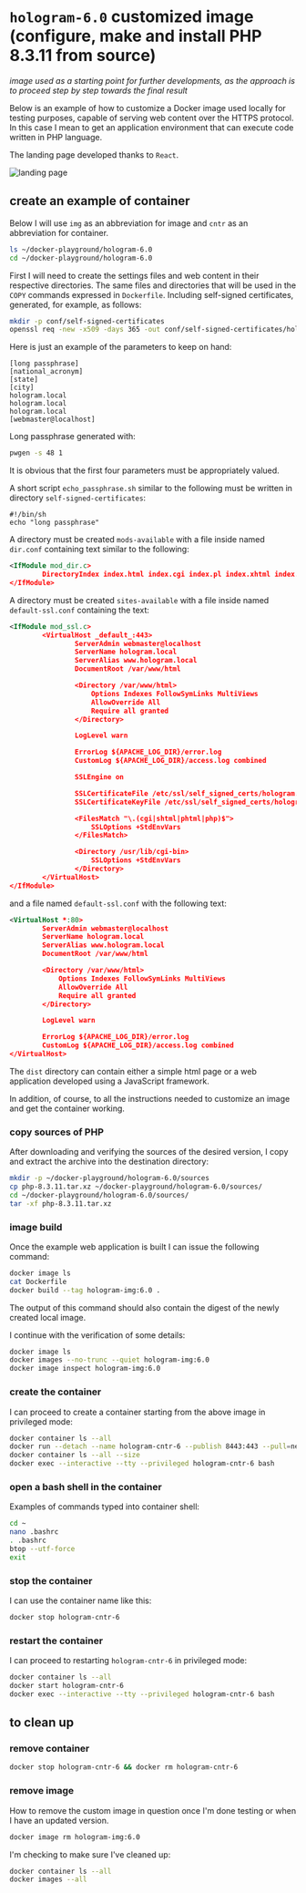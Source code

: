 # `hologram-6.0` customized image (configure, make and install PHP 8.3.11 from source)

*image used as a starting point for further developments, as the approach is to proceed step by step towards the final result*

Below is an example of how to customize a Docker image used locally for testing purposes, capable of serving web content over the HTTPS protocol.
In this case I mean to get an application environment that can execute code written in PHP language.

The landing page developed thanks to `React`.

![landing page](dev/landing/screenshots/hologram-cntr-6.0_landing_page.png)

## create an example of container

Below I will use `img` as an abbreviation for image and `cntr` as an abbreviation for container.

```bash
ls ~/docker-playground/hologram-6.0
cd ~/docker-playground/hologram-6.0
```

First I will need to create the settings files and web content in their respective directories.
The same files and directories that will be used in the `COPY` commands expressed in `Dockerfile`.
Including self-signed certificates, generated, for example, as follows:

```bash
mkdir -p conf/self-signed-certificates
openssl req -new -x509 -days 365 -out conf/self-signed-certificates/hologram.pem -keyout conf/self-signed-certificates/hologram.key
```

Here is just an example of the parameters to keep on hand:

```text
[long passphrase]
[national_acronym]
[state]
[city]
hologram.local
hologram.local
hologram.local
[webmaster@localhost]
```

Long passphrase generated with:

```bash
pwgen -s 48 1
```

It is obvious that the first four parameters must be appropriately valued.

A short script `echo_passphrase.sh` similar to the following must be written in directory `self-signed-certificates`:

```text
#!/bin/sh
echo "long passphrase"
```

A directory must be created `mods-available` with a file inside named `dir.conf` containing text similar to the following:

```xml
<IfModule mod_dir.c>
        DirectoryIndex index.html index.cgi index.pl index.xhtml index.htm index.php
</IfModule>
```

A directory must be created `sites-available` with a file inside named `default-ssl.conf` containing the text:

```xml
<IfModule mod_ssl.c>
        <VirtualHost _default_:443>
                ServerAdmin webmaster@localhost
                ServerName hologram.local
                ServerAlias www.hologram.local
                DocumentRoot /var/www/html

                <Directory /var/www/html>
                    Options Indexes FollowSymLinks MultiViews
                    AllowOverride All
                    Require all granted
                </Directory>

                LogLevel warn

                ErrorLog ${APACHE_LOG_DIR}/error.log
                CustomLog ${APACHE_LOG_DIR}/access.log combined

                SSLEngine on

                SSLCertificateFile /etc/ssl/self_signed_certs/hologram.pem
                SSLCertificateKeyFile /etc/ssl/self_signed_certs/hologram.key

                <FilesMatch "\.(cgi|shtml|phtml|php)$">
                    SSLOptions +StdEnvVars
                </FilesMatch>

                <Directory /usr/lib/cgi-bin>
                    SSLOptions +StdEnvVars
                </Directory>
        </VirtualHost>
</IfModule>
```

and a file named `default-ssl.conf` with the following text:

```xml
<VirtualHost *:80>
        ServerAdmin webmaster@localhost
        ServerName hologram.local
        ServerAlias www.hologram.local
        DocumentRoot /var/www/html

        <Directory /var/www/html>
            Options Indexes FollowSymLinks MultiViews
            AllowOverride All
            Require all granted
        </Directory>

        LogLevel warn

        ErrorLog ${APACHE_LOG_DIR}/error.log
        CustomLog ${APACHE_LOG_DIR}/access.log combined
</VirtualHost>
```

The `dist` directory can contain either a simple html page or a web application developed using a JavaScript framework.

In addition, of course, to all the instructions needed to customize an image and get the container working.

### copy sources of PHP

After downloading and verifying the sources of the desired version, I copy and extract the archive into the destination directory:

```bash
mkdir -p ~/docker-playground/hologram-6.0/sources
cp php-8.3.11.tar.xz ~/docker-playground/hologram-6.0/sources/
cd ~/docker-playground/hologram-6.0/sources/
tar -xf php-8.3.11.tar.xz
```

### image build

Once the example web application is built I can issue the following command:

```bash
docker image ls
cat Dockerfile
docker build --tag hologram-img:6.0 .
```

The output of this command should also contain the digest of the newly created local image.

I continue with the verification of some details:

```bash
docker image ls
docker images --no-trunc --quiet hologram-img:6.0
docker image inspect hologram-img:6.0
```

### create the container

I can proceed to create a container starting from the above image in privileged mode:

```bash
docker container ls --all
docker run --detach --name hologram-cntr-6 --publish 8443:443 --pull=never hologram-img:6.0
docker container ls --all --size
docker exec --interactive --tty --privileged hologram-cntr-6 bash
```

### open a bash shell in the container

Examples of commands typed into container shell:

```bash
cd ~
nano .bashrc
. .bashrc
btop --utf-force
exit
```

### stop the container

I can use the container name like this:

```bash
docker stop hologram-cntr-6
```

### restart the container

I can proceed to restarting `hologram-cntr-6` in privileged mode:

```bash
docker container ls --all
docker start hologram-cntr-6
docker exec --interactive --tty --privileged hologram-cntr-6 bash
```

## to clean up

### remove container

```bash
docker stop hologram-cntr-6 && docker rm hologram-cntr-6
```

### remove image

How to remove the custom image in question once I'm done testing or when I have an updated version.

```bash
docker image rm hologram-img:6.0
```

I'm checking to make sure I've cleaned up:

```bash
docker container ls --all
docker images --all
```
